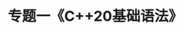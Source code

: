---
title: "专题一《C++20基础语法》"
menu:
  main:
    identifier: "cpp20-base"
    parent: "cpp"
    name: "C++20基础语法"
    weight: 1
---